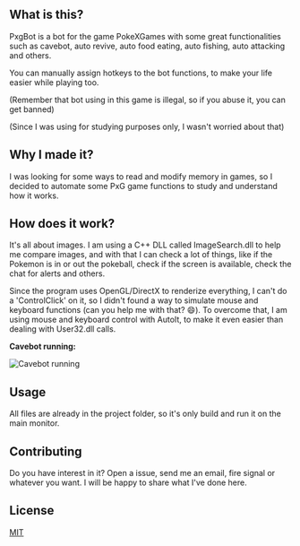 ﻿## What is this?

PxgBot is a bot for the game PokeXGames with some great functionalities such as cavebot, auto revive, auto food eating, auto fishing, auto attacking and others.

You can manually assign hotkeys to the bot functions, to make your life easier while playing too.

(Remember that bot using in this game is illegal, so if you abuse it, you can get banned)

(Since I was using for studying purposes only, I wasn't worried about that)

## Why I made it?

I was looking for some ways to read and modify memory in games, 
so I decided to automate some PxG game functions to study and understand how it works.

## How does it work?

It's all about images. I am using a C++ DLL called ImageSearch.dll to help me compare images,
and with that I can check a lot of things, like if the Pokemon is in or out the pokeball,
check if the screen is available, check the chat for alerts and others.

Since the program uses OpenGL/DirectX to renderize everything, I can't do a 'ControlClick' on it, so I didn't found a way to simulate
mouse and keyboard functions (can you help me with that? :smile:). To overcome that, I am using mouse and keyboard control with AutoIt,
to make it even easier than dealing with User32.dll calls.

**Cavebot running:**

![Cavebot running](pxgCavebot.gif)

## Usage
All files are already in the project folder, so it's only build and run it on the main monitor.

## Contributing
Do you have interest in it? Open a issue, send me an email, fire signal or whatever you want. I will be happy to share what I've done here.

## License
[MIT](https://choosealicense.com/licenses/mit/)
